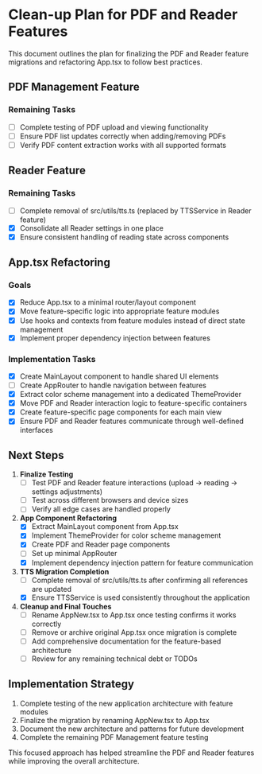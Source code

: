 # Clean-up Plan for PDF and Reader Features

This document outlines the plan for finalizing the PDF and Reader feature migrations and refactoring App.tsx to follow best practices.

## PDF Management Feature

### Remaining Tasks
- [ ] Complete testing of PDF upload and viewing functionality
- [ ] Ensure PDF list updates correctly when adding/removing PDFs
- [ ] Verify PDF content extraction works with all supported formats

## Reader Feature

### Remaining Tasks
- [ ] Complete removal of src/utils/tts.ts (replaced by TTSService in Reader feature)
- [x] Consolidate all Reader settings in one place
- [x] Ensure consistent handling of reading state across components

## App.tsx Refactoring

### Goals
- [x] Reduce App.tsx to a minimal router/layout component
- [x] Move feature-specific logic into appropriate feature modules
- [x] Use hooks and contexts from feature modules instead of direct state management
- [x] Implement proper dependency injection between features

### Implementation Tasks
- [x] Create MainLayout component to handle shared UI elements
- [ ] Create AppRouter to handle navigation between features
- [x] Extract color scheme management into a dedicated ThemeProvider
- [x] Move PDF and Reader interaction logic to feature-specific containers
- [x] Create feature-specific page components for each main view
- [x] Ensure PDF and Reader features communicate through well-defined interfaces

## Next Steps

1. **Finalize Testing**
   - [ ] Test PDF and Reader feature interactions (upload → reading → settings adjustments)
   - [ ] Test across different browsers and device sizes
   - [ ] Verify all edge cases are handled properly

2. **App Component Refactoring**
   - [x] Extract MainLayout component from App.tsx
   - [x] Implement ThemeProvider for color scheme management
   - [x] Create PDF and Reader page components
   - [ ] Set up minimal AppRouter
   - [x] Implement dependency injection pattern for feature communication

3. **TTS Migration Completion**
   - [ ] Complete removal of src/utils/tts.ts after confirming all references are updated
   - [x] Ensure TTSService is used consistently throughout the application

4. **Cleanup and Final Touches**
   - [ ] Rename AppNew.tsx to App.tsx once testing confirms it works correctly
   - [ ] Remove or archive original App.tsx once migration is complete
   - [ ] Add comprehensive documentation for the feature-based architecture
   - [ ] Review for any remaining technical debt or TODOs

## Implementation Strategy

1. Complete testing of the new application architecture with feature modules
2. Finalize the migration by renaming AppNew.tsx to App.tsx
3. Document the new architecture and patterns for future development
4. Complete the remaining PDF Management feature testing

This focused approach has helped streamline the PDF and Reader features while improving the overall architecture. 